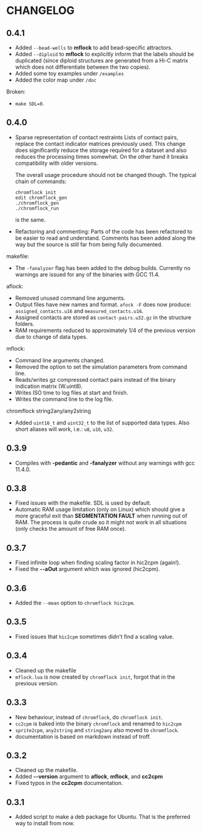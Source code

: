 # CHANGELOG

## 0.4.1
- Added `--bead-wells` to **mflock** to add bead-specific attractors.
- Added `--diploid` to **mflock** to explicitly inform that the labels
  should be duplicated (since diploid structures are generated from a
  Hi-C matrix which does not differentiate between the two copies).
- Added some toy examples under `/examples`
- Added the color map under `/doc`

Broken:
- `make SDL=0`.

## 0.4.0

- Sparse representation of contact restraints Lists of contact pairs,
  replace the contact indicator matrices previously used. This change
  does significantly reduce the storage required for a dataset and
  also reduces the processing times somewhat. On the other hand it
  breaks compatibility with older versions.

  The overall usage procedure should not be changed though. The typical
  chain of commands:

  ``` shell
  chromflock init
  edit chromflock_gen
  ./chromflock_gen
  ./chromflock_run
  ```
  is the same.

- Refactoring and commenting: Parts of the code has been refactored to
be easier to read and understand. Comments has been added along the
way but the source is still far from being fully documented.

makefile:
- The `-fanalyzer` flag has been added to the debug builds. Currently
  no warnings are issued for any of the binaries with GCC 11.4.

aflock:
- Removed unused command line arguments.
- Output files have new names and format. `afock -F` does now produce:
  `assigned_contacts.u16` and `measured_contacts.u16`.
- Assigned contacts are stored as `contact-pairs.u32.gz` in the
  structure folders.
- RAM requirements reduced to approximately 1/4 of the previous
  version due to change of data types.

mflock:
- Command line arguments changed.
- Removed the option to set the simulation parameters from command line.
- Reads/writes gz compressed contact pairs instead of the binary
  indication matrix (W.uint8).
- Writes ISO time to log files at start and finish.
- Writes the command line to the log file.

chromflock string2any/any2string
- Added `uint16_t` and `uint32_t` to the list of supported data
  types. Also short aliases will work, i.e.: `u8`, `u16`, `u32`.

## 0.3.9
- Compiles with **-pedantic** and **-fanalyzer** without any warnings
  with gcc 11.4.0.

## 0.3.8
- Fixed issues with the makefile. SDL is used by default.
- Automatic RAM usage limitation (only on Linux) which should give a
  more graceful exit than **SEGMENTATION FAULT** when running out of
  RAM. The process is quite crude so it might not work in all
  situations (only checks the amount of free RAM once).

## 0.3.7
- Fixed infinite loop when finding scaling factor in hic2cpm (again!).
- Fixed the **--aOut** argument which was ignored (hic2cpm).

## 0.3.6
- Added the `--mean` option to `chromflock hic2cpm`.

## 0.3.5
- Fixed issues that `hic2cpm` sometimes didn't find a scaling value.

## 0.3.4
- Cleaned up the makefile
- `mflock.lua` is now created by `chromflock init`, forgot that in the
  previous version.

## 0.3.3
- New behaviour, instead of `chromflock`, do `chromflock init`.
- `cc2cpm` is baked into the binary `chromflock` and renamed to
  `hic2cpm`
- `sprite2cpm`, `any2string` and `string2any` also moved to `chromflock`.
- documentation is based on markdown instead of troff.

## 0.3.2
 - Cleaned up the makefile.
 - Added **--version** argument to **aflock**, **mflock**, and **cc2cpm**
 - Fixed typos in the **cc2cpm** documentation.

## 0.3.1
 - Added script to make a deb package for Ubuntu. That is the
   preferred way to install from now.
